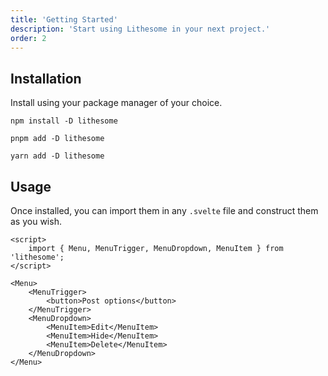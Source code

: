 ```yaml
---
title: 'Getting Started'
description: 'Start using Lithesome in your next project.'
order: 2
---
```


## Installation

Install using your package manager of your choice.

```
npm install -D lithesome
```

```
pnpm add -D lithesome
```

```
yarn add -D lithesome
```

## Usage

Once installed, you can import them in any `.svelte` file and construct them as you wish.

```svelte
<script>
	import { Menu, MenuTrigger, MenuDropdown, MenuItem } from 'lithesome';
</script>

<Menu>
	<MenuTrigger>
		<button>Post options</button>
	</MenuTrigger>
	<MenuDropdown>
		<MenuItem>Edit</MenuItem>
		<MenuItem>Hide</MenuItem>
		<MenuItem>Delete</MenuItem>
	</MenuDropdown>
</Menu>
```
